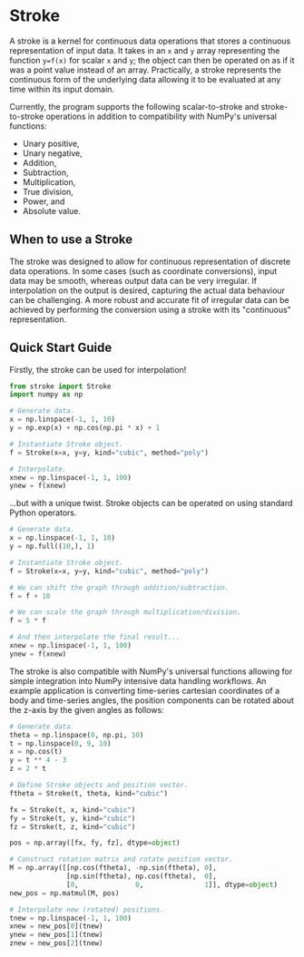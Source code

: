 # Stroke

A stroke is a kernel for continuous data operations that stores a continuous representation of input data. It takes in an `x` and `y` array representing the function `y=f(x)` for scalar `x` and `y`; the object can then be operated on as if it was a point value instead of an array. Practically, a stroke represents
the continuous form of the underlying data allowing it to be evaluated at any time within its input domain.

Currently, the program supports the following scalar-to-stroke and stroke-to-stroke operations in addition to compatibility with NumPy's universal functions:

- Unary positive,
- Unary negative,
- Addition,
- Subtraction,
- Multiplication,
- True division,
- Power, and
- Absolute value.

## When to use a Stroke

The stroke was designed to allow for continuous representation of discrete data operations. In some cases (such as coordinate conversions), input data may be smooth, whereas output data can be very irregular. If interpolation on the output is desired, capturing the actual data behaviour can be challenging. A more robust and accurate fit of irregular data can be achieved by performing the conversion using a stroke with its "continuous" representation.

## Quick Start Guide

Firstly, the stroke can be used for interpolation!

```python
from stroke import Stroke
import numpy as np

# Generate data.
x = np.linspace(-1, 1, 10)
y = np.exp(x) + np.cos(np.pi * x) + 1

# Instantiate Stroke object.
f = Stroke(x=x, y=y, kind="cubic", method="poly")

# Interpolate.
xnew = np.linspace(-1, 1, 100)
ynew = f(xnew)
```

...but with a unique twist. Stroke objects can be operated on using standard
Python operators.

```python
# Generate data.
x = np.linspace(-1, 1, 10)
y = np.full((10,), 1)

# Instantiate Stroke object.
f = Stroke(x=x, y=y, kind="cubic", method="poly")

# We can shift the graph through addition/subtraction.
f = f + 10

# We can scale the graph through multiplication/division.
f = 5 * f

# And then interpolate the final result...
xnew = np.linspace(-1, 1, 100)
ynew = f(xnew)
```

The stroke is also compatible with NumPy's universal functions allowing for
simple integration into NumPy intensive data handling workflows. An example
application is converting time-series cartesian coordinates of a body and
time-series angles, the position components can be rotated about the z-axis by
the given angles as follows:

```python
# Generate data.
theta = np.linspace(0, np.pi, 10)
t = np.linspace(0, 9, 10)
x = np.cos(t)
y = t ** 4 - 3
z = 2 * t

# Define Stroke objects and position vector.
ftheta = Stroke(t, theta, kind="cubic")

fx = Stroke(t, x, kind="cubic")
fy = Stroke(t, y, kind="cubic")
fz = Stroke(t, z, kind="cubic")

pos = np.array([fx, fy, fz], dtype=object)

# Construct rotation matrix and rotate position vector.
M = np.array([[np.cos(ftheta), -np.sin(ftheta), 0],
              [np.sin(ftheta), np.cos(ftheta),  0],
              [0,              0,               1]], dtype=object)
new_pos = np.matmul(M, pos)

# Interpolate new (rotated) positions.
tnew = np.linspace(-1, 1, 100)
xnew = new_pos[0](tnew)
ynew = new_pos[1](tnew)
znew = new_pos[2](tnew)
```
